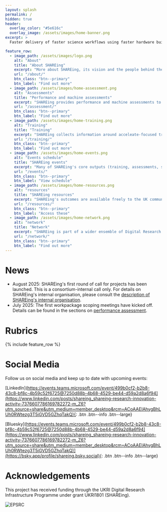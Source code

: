 ```yaml
---
layout: splash
permalink: /
hidden: true
header:
  overlay_color: "#5e616c"
  overlay_image: /assets/images/home-banner.png
excerpt: >
  Faster delivery of faster science workflows using faster hardware building blocks

feature_row:
  - image_path: /assets/images/logo.png
    alt: "About"
    title: "About SHAREing"
    excerpt: "More about SHAREing, its vision and the people behind the project"
    url: "/about/"
    btn_class: "btn--primary"
    btn_label: "Find out more"
  - image_path: /assets/images/home-assessment.png
    alt: "Assessments"
    title: "Performance and machine assessments"
    excerpt: "SHAREing provides performance and machine assessments to the wider UK computational science community."
    url: "/assessment/"
    btn_class: "btn--primary"
    btn_label: "Find out more"
  - image_path: /assets/images/home-training.png
    alt: "Training"
    title: "Training"
    excerpt: "SHAREing collects information around acceleate-focused training, but also organises and creates its own training material."
    url: "/training/"
    btn_class: "btn--primary"
    btn_label: "Find out more"
  - image_path: /assets/images/home-events.png
    alt: "Events schedule"
    title: "SHAREing events"
    excerpt: "Many of SHAREing's core outputs (training, assessments, scoping exercises, landscape analyses, ...) are delivered through a wide range of events."
    url: "/events/"
    btn_class: "btn--primary"
    btn_label: "View schedule"
  - image_path: /assets/images/home-resources.png
    alt: "resources"
    title: "SHAREing resources"
    excerpt: "SHAREing's outcomes are available freely to the UK community."
    url: "/resources/"
    btn_class: "btn--primary"
    btn_label: "Access these"
  - image_path: /assets/images/home-network.png
    alt: "network"
    title: "Network"
    excerpt: "SHAREing is part of a wider ensemble of Digital Research Infrastructure (DRI) projects and itself embedded into a network of partners."
    url: "/network/"
    btn_class: "btn--primary"
    btn_label: "Find out more"
---
```


# News

- August 2025: SHAREing's first round of call for projects has been launched. This is a consortium-internal call only. For details on SHAREing's internal organisation, please consult the [description of SHAREing's internal organisation](https://shareing-dri.github.io/about/organigram).
- July 2025: The first workpackage scoping meetings have kicked off. Details can be found in the sections on [performance assessment](https://shareing-dri.github.io/assessment/).


# Rubrics

{% include feature_row %}

# Social Media
Follow us on social media and keep up to date with upcoming events:

[LinkedIn](https://events.teams.microsoft.com/event/499b0cf2-b2b8-43c8-bf8c-4b59c52f6725@7250d88b-4b68-4529-be44-d59a2d8a6f94](https://www.linkedin.com/posts/shareing_shareing-research-innovation-activity-7376607786169782272-m_Z6?utm_source=share&utm_medium=member_desktop&rcm=ACoAAEIAhygBhLUh0RWtezg3T5iGVD5GZhqTakQ){: .btn .btn--info .btn--large}

[Bluesky](https://events.teams.microsoft.com/event/499b0cf2-b2b8-43c8-bf8c-4b59c52f6725@7250d88b-4b68-4529-be44-d59a2d8a6f94](https://www.linkedin.com/posts/shareing_shareing-research-innovation-activity-7376607786169782272-m_Z6?utm_source=share&utm_medium=member_desktop&rcm=ACoAAEIAhygBhLUh0RWtezg3T5iGVD5GZhqTakQ)](https://bsky.app/profile/shareing.bsky.social){: .btn .btn--info .btn--large}

# Acknowledgements

This project has received funding through the UKRI Digital Research Infrastructure Programme under grant UKRI1801 (SHAREing).


![EPSRC](/assets/logos/ukri.png)
